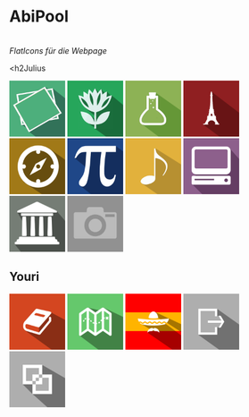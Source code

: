 <h1>AbiPool</h1>
<br><i>FlatIcons für die Webpage</i></br>

<h2Julius</h2>

<img width="100px" height="100px" src="Sharp_Flat_Julius/art.png"></img>
<img width="100px" height="100px" src="Sharp_Flat_Julius/bio.png"></img>
<img width="100px" height="100px" src="Sharp_Flat_Julius/chemi.png"></img>
<img width="100px" height="100px" src="Sharp_Flat_Julius/french.png"></img>
<img width="100px" height="100px" src="Sharp_Flat_Julius/geo.png"></img>
<img width="100px" height="100px" src="Sharp_Flat_Julius/math.png"></img>
<img width="100px" height="100px" src="Sharp_Flat_Julius/music.png"></img>
<img width="100px" height="100px" src="Sharp_Flat_Julius/pc.png"></img>
<img width="100px" height="100px" src="Sharp_Flat_Julius/politic.png"></img>
<img width="100px" height="100px" src="Sharp_Flat_Julius/placeholder.png"></img>

<h2>Youri</h2>

<img width="100px" height="100px" src="Sharp_Flat_Youri/german.png"></img>
<img width="100px" height="100px" src="Sharp_Flat_Youri/geschi.png"></img>
<img width="100px" height="100px" src="Sharp_Flat_Youri/spanish.png"></img>
<img width="100px" height="100px" src="Sharp_Flat_Youri/exit.png"></img>
<img width="100px" height="100px" src="Sharp_Flat_Youri/andere.png"></img>